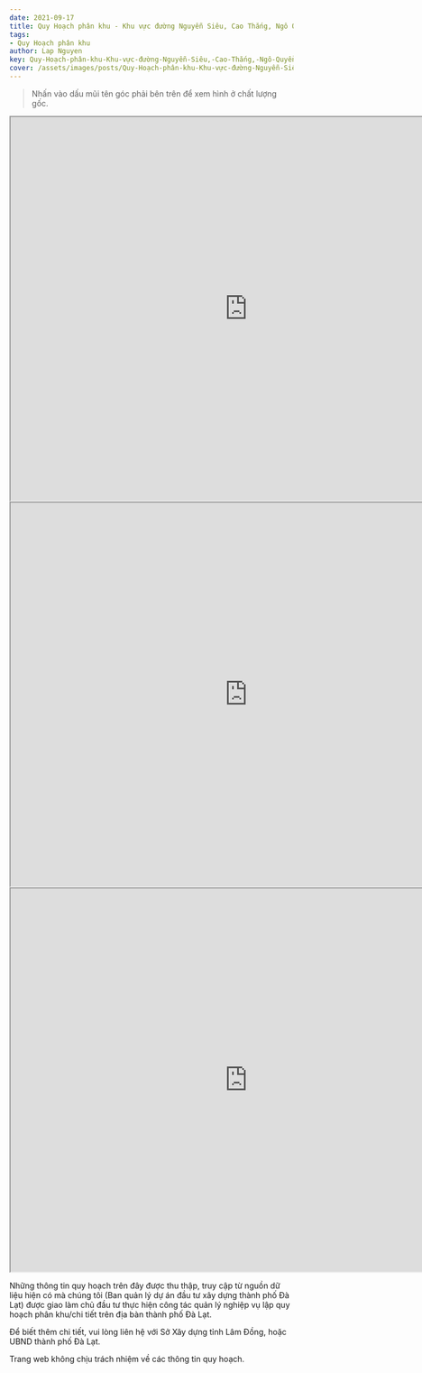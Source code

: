 ```yaml
---
date: 2021-09-17
title: Quy Hoạch phân khu - Khu vực đường Nguyễn Siêu, Cao Thắng, Ngô Quyền, La Sơn Phu Tử, Hai Bà Trưng, Xô Viết Nghệ Tĩnh (Khu D5)
tags:
- Quy Hoạch phân khu
author: Lap Nguyen
key: Quy-Hoạch-phân-khu-Khu-vực-đường-Nguyễn-Siêu,-Cao-Thắng,-Ngô-Quyền,-La-Sơn-Phu-Tử,-Hai-Bà-Trưng,-Xô-Viết-Nghệ-Tĩnh-(Khu-D5)
cover: /assets/images/posts/Quy-Hoạch-phân-khu-Khu-vực-đường-Nguyễn-Siêu,-Cao-Thắng,-Ngô-Quyền,-La-Sơn-Phu-Tử,-Hai-Bà-Trưng,-Xô-Viết-Nghệ-Tĩnh-(Khu-D5).png
---
```


> Nhấn vào dấu mũi tên góc phải bên trên để xem hình ở chất lượng gốc.

<iframe src="https://drive.google.com/file/d/1gEdYfNMIB7GQ_R5LUFpq350NbP2ehX-k/preview" width="840" height="680" allow="autoplay"></iframe>

<iframe src="https://drive.google.com/file/d/132o4VvjxVFJ3ERXCRTr874Z59eM_Z7B1/preview" width="840" height="680" allow="autoplay"></iframe>

<iframe src="https://drive.google.com/file/d/1grWzyFmd57YSS-b_PzskhnOusE9MKOMW/preview" width="840" height="680" allow="autoplay"></iframe>


Những thông tin quy hoạch trên đây được thu thập, truy cập từ nguồn dữ liệu hiện có mà chúng tôi 
(Ban quản lý dự án đầu tư xây dựng thành phố Đà Lạt) được giao làm chủ đầu tư thực hiện công tác quản lý nghiệp vụ 
lập quy hoạch phân khu/chi tiết trên địa bàn thành phố Đà Lạt.

Để biết thêm chi tiết, vui lòng liên hệ với Sở Xây dựng tỉnh Lâm Đồng, hoặc UBND thành phố Đà Lạt.

Trang web không chịu trách nhiệm về các thông tin quy hoạch.

